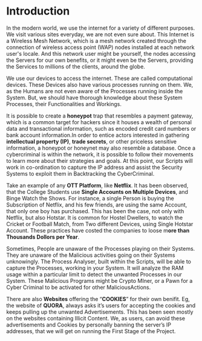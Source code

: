 # Introduction

In the modern world, we use the internet for a variety of different purposes. We visit various sites everyday, we are not even sure about. This Internet is a Wireless Mesh Network, which is a mesh network created through the connection of wireless access point (WAP) nodes installed at each network user's locale. And this network user might be yourself, the nodes accessing the Servers for our own benefits, or it might even be the Servers, providing the Services to millions of the clients, around the globe.

We use our devices to access the internet. These are called computational devices. These Devices also have various processes running on them. We, as the Humans are not even aware of the Processes running inside the System. But, we should have thorough knowledge about these System Processes, their Functionalities and Workings.

It is possible to create a **honeypot** trap that resembles a payment gateway, which is a common target for hackers since it houses a wealth of personal data and transactional information, such as encoded credit card numbers or bank account information.In order to entice actors interested in gathering **intellectual property (IP)**, **trade secrets**, or other priceless sensitive information, a honeypot or honeynet may also resemble a database. Once a cybercriminal is within the network, it is possible to follow their movements to learn more about their strategies and goals.  At this point, our Scripts will work in co-ordination to capture the IP address and assist the Security Systems to exploit them in Backtracking the CyberCriminal. 

Take an example of any **OTT Platform**, like **Netflix**. It has been observed, that the College Students use **Single Accounts on Multiple Devices**, and Binge Watch the Shows. For instance, a single Person is buying the Subscription of Netflix, and his few friends, are using the same Account, that only one boy has purchased. This has been the case, not only with Netflix, but also Hotstar. It is common for Hostel Dwellers, to watch the Cricket or Football Match, from Two different Devices, using Single Hotstar Account. These practices have costed the companies to loose m**ore than Thousands Dollors per Year**.

Sometimes, People are unaware of the Processes playing on their Systems. They are unaware of the Malicious activities going on their Systems unknowingly. The Process Analyser, built within the Scripts, will be able to capture the Processes, working in your System. It will analyze the RAM usage within a particular limit to detect the unwanted Processes in our System. These Malicious Programs might be Crypto MIner, or a Pawn for a Cyber Criminal to be activated for other MaliciousActions.

There are also **Websites** offering the “**COOKIES**”  for their own benifit. Eg, the website of **QUORA**, always asks it’s users for accepting the cookies and keeps pulling up the unwanted Advertisements. This has been seen mostly on the websites containing Illicit  Content. We, as users, can avoid these advertisements and Cookies by personally banning the server’s IP addresses, that we will get on running the First Stage of the Project. 
